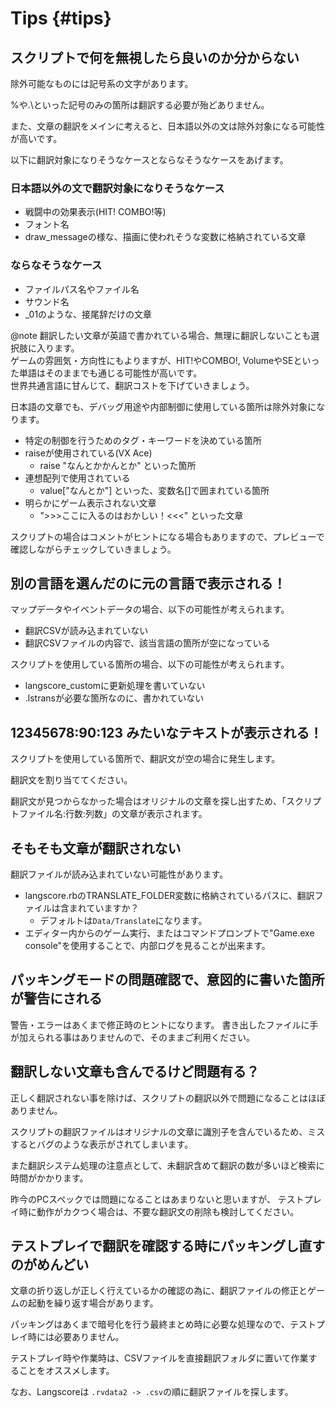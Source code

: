 # Tips {#tips}

## スクリプトで何を無視したら良いのか分からない

除外可能なものには記号系の文字があります。

%や.\といった記号のみの箇所は翻訳する必要が殆どありません。


また、文章の翻訳をメインに考えると、日本語以外の文は除外対象になる可能性が高いです。

以下に翻訳対象になりそうなケースとならなそうなケースをあげます。

### 日本語以外の文で翻訳対象になりそうなケース

* 戦闘中の効果表示(HIT! COMBO!等)
* フォント名
* draw_messageの様な、描画に使われそうな変数に格納されている文章

### ならなそうなケース

* ファイルパス名やファイル名
* サウンド名
* _01のような、接尾辞だけの文章

@note 翻訳したい文章が英語で書かれている場合、無理に翻訳しないことも選択肢に入ります。<br>
ゲームの雰囲気・方向性にもよりますが、HIT!やCOMBO!, VolumeやSEといった単語はそのままでも通じる可能性が高いです。<br>
世界共通言語に甘んじて、翻訳コストを下げていきましょう。

日本語の文章でも、デバッグ用途や内部制御に使用している箇所は除外対象になります。

* 特定の制御を行うためのタグ・キーワードを決めている箇所
* raiseが使用されている(VX Ace)
  - raise "なんとかかんとか" といった箇所
* 連想配列で使用されている
  - value["なんとか"] といった、変数名[]で囲まれている箇所
* 明らかにゲーム表示されない文章
  - ">>>ここに入るのはおかしい！<<<" といった文章


スクリプトの場合はコメントがヒントになる場合もありますので、プレビューで確認しながらチェックしていきましょう。


## 別の言語を選んだのに元の言語で表示される！

マップデータやイベントデータの場合、以下の可能性が考えられます。

* 翻訳CSVが読み込まれていない
* 翻訳CSVファイルの内容で、該当言語の箇所が空になっている

スクリプトを使用している箇所の場合、以下の可能性が考えられます。

* langscore_customに更新処理を書いていない
* .lstransが必要な箇所なのに、書かれていない


## 12345678:90:123 みたいなテキストが表示される！

スクリプトを使用している箇所で、翻訳文が空の場合に発生します。

翻訳文を割り当ててください。

翻訳文が見つからなかった場合はオリジナルの文章を探し出すため、「スクリプトファイル名:行数:列数」の文章が表示されます。


## そもそも文章が翻訳されない

翻訳ファイルが読み込まれていない可能性があります。

* langscore.rbのTRANSLATE_FOLDER変数に格納されているパスに、翻訳ファイルは含まれていますか？
  * デフォルトは```Data/Translate```になります。
* エディター内からのゲーム実行、またはコマンドプロンプトで"Game.exe console"を使用することで、内部ログを見ることが出来ます。


## パッキングモードの問題確認で、意図的に書いた箇所が警告にされる

警告・エラーはあくまで修正時のヒントになります。
書き出したファイルに手が加えられる事はありませんので、そのままご利用ください。


## 翻訳しない文章も含んでるけど問題有る？

正しく翻訳されない事を除けば、スクリプトの翻訳以外で問題になることはほぼありません。

スクリプトの翻訳ファイルはオリジナルの文章に識別子を含んでいるため、ミスするとバグのような表示がされてしまいます。

また翻訳システム処理の注意点として、未翻訳含めて翻訳の数が多いほど検索に時間がかかります。

昨今のPCスペックでは問題になることはあまりないと思いますが、
テストプレイ時に動作がカクつく場合は、不要な翻訳文の削除も検討してください。


## テストプレイで翻訳を確認する時にパッキングし直すのがめんどい

文章の折り返しが正しく行えているかの確認の為に、翻訳ファイルの修正とゲームの起動を繰り返す場合があります。

パッキングはあくまで暗号化を行う最終まとめ時に必要な処理なので、テストプレイ時には必要ありません。

テストプレイ時や作業時は、CSVファイルを直接翻訳フォルダに置いて作業することをオススメします。

なお、Langscoreは ```.rvdata2 -> .csv```の順に翻訳ファイルを探します。


